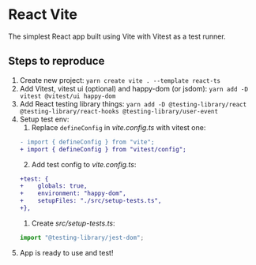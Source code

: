 # React Vite

The simplest React app built using Vite with Vitest as a test runner.

## Steps to reproduce

1. Create new project: `yarn create vite . --template react-ts`
2. Add Vitest, vitest ui (optional) and happy-dom (or jsdom): `yarn add -D vitest @vitest/ui happy-dom`
3. Add React testing library things: `yarn add -D @testing-library/react @testing-library/react-hooks @testing-library/user-event`
4. Setup test env:
   1. Replace `defineConfig` in *vite.config.ts* with vitest one:
    ```diff
    - import { defineConfig } from "vite";
    + import { defineConfig } from "vitest/config";
    ```
    2. Add test config to *vite.config.ts*:
    ```diff
    +test: {
    +    globals: true,
    +    environment: "happy-dom",
    +    setupFiles: "./src/setup-tests.ts",
    +},
    ```
    1. Create *src/setup-tests.ts*:
    ```ts
    import "@testing-library/jest-dom";
    ```
5. App is ready to use and test!
